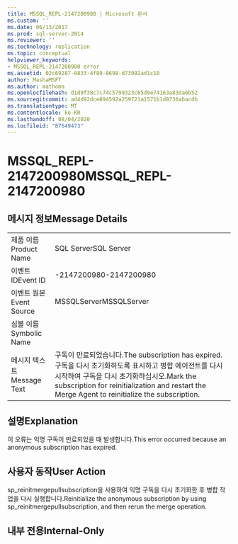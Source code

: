 ```yaml
---
title: MSSQL_REPL-2147200980 | Microsoft 문서
ms.custom: ''
ms.date: 06/13/2017
ms.prod: sql-server-2014
ms.reviewer: ''
ms.technology: replication
ms.topic: conceptual
helpviewer_keywords:
- MSSQL_REPL-2147200980 error
ms.assetid: 02c69287-0833-4f89-8698-d73092ad1c10
author: MashaMSFT
ms.author: mathoma
ms.openlocfilehash: d1d9f38c7c74c5799323c65d9e74163a83da6b52
ms.sourcegitcommit: ad4d92dce894592a259721a1571b1d8736abacdb
ms.translationtype: MT
ms.contentlocale: ko-KR
ms.lasthandoff: 08/04/2020
ms.locfileid: "87649473"
---
```

# <a name="mssql_repl-2147200980"></a><span data-ttu-id="c598d-102">MSSQL_REPL-2147200980</span><span class="sxs-lookup"><span data-stu-id="c598d-102">MSSQL_REPL-2147200980</span></span>
    
## <a name="message-details"></a><span data-ttu-id="c598d-103">메시지 정보</span><span class="sxs-lookup"><span data-stu-id="c598d-103">Message Details</span></span>  
  
|||  
|-|-|  
|<span data-ttu-id="c598d-104">제품 이름</span><span class="sxs-lookup"><span data-stu-id="c598d-104">Product Name</span></span>|<span data-ttu-id="c598d-105">SQL Server</span><span class="sxs-lookup"><span data-stu-id="c598d-105">SQL Server</span></span>|  
|<span data-ttu-id="c598d-106">이벤트 ID</span><span class="sxs-lookup"><span data-stu-id="c598d-106">Event ID</span></span>|<span data-ttu-id="c598d-107">-2147200980</span><span class="sxs-lookup"><span data-stu-id="c598d-107">-2147200980</span></span>|  
|<span data-ttu-id="c598d-108">이벤트 원본</span><span class="sxs-lookup"><span data-stu-id="c598d-108">Event Source</span></span>|<span data-ttu-id="c598d-109">MSSQLServer</span><span class="sxs-lookup"><span data-stu-id="c598d-109">MSSQLServer</span></span>|  
|<span data-ttu-id="c598d-110">심볼 이름</span><span class="sxs-lookup"><span data-stu-id="c598d-110">Symbolic Name</span></span>||  
|<span data-ttu-id="c598d-111">메시지 텍스트</span><span class="sxs-lookup"><span data-stu-id="c598d-111">Message Text</span></span>|<span data-ttu-id="c598d-112">구독이 만료되었습니다.</span><span class="sxs-lookup"><span data-stu-id="c598d-112">The subscription has expired.</span></span> <span data-ttu-id="c598d-113">구독을 다시 초기화하도록 표시하고 병합 에이전트를 다시 시작하여 구독을 다시 초기화하십시오.</span><span class="sxs-lookup"><span data-stu-id="c598d-113">Mark the subscription for reinitialization and restart the Merge Agent to reinitialize the subscription.</span></span>|  
  
## <a name="explanation"></a><span data-ttu-id="c598d-114">설명</span><span class="sxs-lookup"><span data-stu-id="c598d-114">Explanation</span></span>  
 <span data-ttu-id="c598d-115">이 오류는 익명 구독이 만료되었을 때 발생합니다.</span><span class="sxs-lookup"><span data-stu-id="c598d-115">This error occurred because an anonymous subscription has expired.</span></span>  
  
## <a name="user-action"></a><span data-ttu-id="c598d-116">사용자 동작</span><span class="sxs-lookup"><span data-stu-id="c598d-116">User Action</span></span>  
 <span data-ttu-id="c598d-117">sp_reinitmergepullsubscription을 사용하여 익명 구독을 다시 초기화한 후 병합 작업을 다시 실행합니다.</span><span class="sxs-lookup"><span data-stu-id="c598d-117">Reinitialize the anonymous subscription by using sp_reinitmergepullsubscription, and then rerun the merge operation.</span></span>  
  
## <a name="internal-only"></a><span data-ttu-id="c598d-118">내부 전용</span><span class="sxs-lookup"><span data-stu-id="c598d-118">Internal-Only</span></span>  
  
